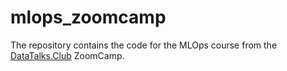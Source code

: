 # mlops_zoomcamp

The repository contains the code for the MLOps course from the [DataTalks.Club](https://github.com/DataTalksClub/mlops-zoomcamp) ZoomCamp.
